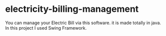 # electricity-billing-management
You can manage your Electric Bill  via this software. it is made totally in java. In this project I used Swing Framework.
